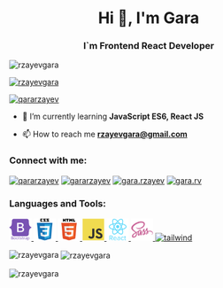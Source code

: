 <h1 align="center">Hi 👋, I'm Gara</h1>
<h3 align="center">I`m Frontend React Developer</h3>

<p align="left"> <img src="https://komarev.com/ghpvc/?username=rzayevgara&label=Profile%20views&color=0e75b6&style=flat" alt="rzayevgara" /> </p>

<p align="left"> <a href="https://github.com/ryo-ma/github-profile-trophy"><img src="https://github-profile-trophy.vercel.app/?username=rzayevgara" alt="rzayevgara" /></a> </p>

<p align="left"> <a href="https://twitter.com/qararzayev" target="blank"><img src="https://img.shields.io/twitter/follow/qararzayev?logo=twitter&style=for-the-badge" alt="qararzayev" /></a> </p>

- 🌱 I’m currently learning **JavaScript ES6, React JS**

- 📫 How to reach me **rzayevgara@gmail.com**

<h3 align="left">Connect with me:</h3>
<p align="left">
<a href="https://twitter.com/qararzayev" target="blank"><img align="center" src="https://raw.githubusercontent.com/rahuldkjain/github-profile-readme-generator/master/src/images/icons/Social/twitter.svg" alt="qararzayev" height="30" width="40" /></a>
<a href="https://linkedin.com/in/gararzayev" target="blank"><img align="center" src="https://raw.githubusercontent.com/rahuldkjain/github-profile-readme-generator/master/src/images/icons/Social/linked-in-alt.svg" alt="gararzayev" height="30" width="40" /></a>
<a href="https://fb.com/gara.rzayev" target="blank"><img align="center" src="https://raw.githubusercontent.com/rahuldkjain/github-profile-readme-generator/master/src/images/icons/Social/facebook.svg" alt="gara.rzayev" height="30" width="40" /></a>
<a href="https://instagram.com/gara.rv" target="blank"><img align="center" src="https://raw.githubusercontent.com/rahuldkjain/github-profile-readme-generator/master/src/images/icons/Social/instagram.svg" alt="gara.rv" height="30" width="40" /></a>
</p>

<h3 align="left">Languages and Tools:</h3>
<p align="left"> <a href="https://getbootstrap.com" target="_blank" rel="noreferrer"> <img src="https://raw.githubusercontent.com/devicons/devicon/master/icons/bootstrap/bootstrap-plain-wordmark.svg" alt="bootstrap" width="40" height="40"/> </a> <a href="https://www.w3schools.com/css/" target="_blank" rel="noreferrer"> <img src="https://raw.githubusercontent.com/devicons/devicon/master/icons/css3/css3-original-wordmark.svg" alt="css3" width="40" height="40"/> </a> <a href="https://www.w3.org/html/" target="_blank" rel="noreferrer"> <img src="https://raw.githubusercontent.com/devicons/devicon/master/icons/html5/html5-original-wordmark.svg" alt="html5" width="40" height="40"/> </a> <a href="https://developer.mozilla.org/en-US/docs/Web/JavaScript" target="_blank" rel="noreferrer"> <img src="https://raw.githubusercontent.com/devicons/devicon/master/icons/javascript/javascript-original.svg" alt="javascript" width="40" height="40"/> </a> <a href="https://reactjs.org/" target="_blank" rel="noreferrer"> <img src="https://raw.githubusercontent.com/devicons/devicon/master/icons/react/react-original-wordmark.svg" alt="react" width="40" height="40"/> </a> <a href="https://sass-lang.com" target="_blank" rel="noreferrer"> <img src="https://raw.githubusercontent.com/devicons/devicon/master/icons/sass/sass-original.svg" alt="sass" width="40" height="40"/> </a> <a href="https://tailwindcss.com/" target="_blank" rel="noreferrer"> <img src="https://www.vectorlogo.zone/logos/tailwindcss/tailwindcss-icon.svg" alt="tailwind" width="40" height="40"/> </a> </p>

<p><img align="left" src="https://github-readme-stats.vercel.app/api/top-langs?username=rzayevgara&show_icons=true&locale=en&layout=compact" alt="rzayevgara" /></p>

<p>&nbsp;<img align="center" src="https://github-readme-stats.vercel.app/api?username=rzayevgara&show_icons=true&locale=en" alt="rzayevgara" /></p>

<p><img align="center" src="https://github-readme-streak-stats.herokuapp.com/?user=rzayevgara&theme=dark" alt="rzayevgara" /></p>

